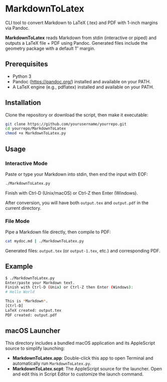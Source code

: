 # MarkdownToLatex

CLI tool to convert Markdown to LaTeX (.tex) and PDF with 1-inch margins via Pandoc.

**MarkdownToLatex** reads Markdown from stdin (interactive or piped) and outputs a LaTeX file + PDF using Pandoc.
Generated files include the geometry package with a default 1″ margin.

## Prerequisites

- Python 3
- Pandoc (https://pandoc.org/) installed and available on your PATH.
- A LaTeX engine (e.g., pdflatex) installed and available on your PATH.

## Installation

Clone the repository or download the script, then make it executable:

```bash
git clone https://github.com/yourusername/yourrepo.git
cd yourrepo/MarkdownToLatex
chmod +x MarkdownToLatex.py
```

## Usage


### Interactive Mode

Paste or type your Markdown into stdin, then end the input with EOF:

```bash
./MarkdownToLatex.py
```

Finish with Ctrl-D (Unix/macOS) or Ctrl-Z then Enter (Windows).

After conversion, you will have both `output.tex` and `output.pdf` in the current directory.

### File Mode

Pipe a Markdown file directly, then compile to PDF:

```bash
cat mydoc.md | ./MarkdownToLatex.py
```

Generated files: `output.tex` (or `output-1.tex`, etc.) and corresponding PDF.

## Example

```bash
$ ./MarkdownToLatex.py
Enter/paste your Markdown text.
Finish with Ctrl-D (Unix) or Ctrl-Z then Enter (Windows):
# Hello World

This is *Markdown*.
[Ctrl-D]
LaTeX created: output.tex
PDF created: output.pdf
```
## macOS Launcher

This directory includes a bundled macOS application and its AppleScript source to simplify launching:

- **MarkdownToLatex.app**: Double-click this app to open Terminal and automatically run `MarkdownToLatex.py`.
- **MarkdownToLatex.scpt**: The AppleScript source for the launcher. Open and edit this in Script Editor to customize the launch command.